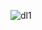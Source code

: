 ![dl1](https://user-images.githubusercontent.com/43749180/68898967-e4ff9080-0730-11ea-9a82-67cced3f5b4e.png)
